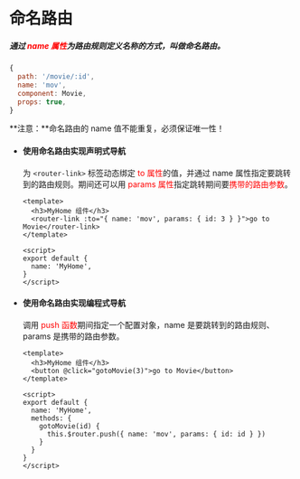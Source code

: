 # 命名路由

##### 通过 <font color="red">name 属性</font>为路由规则定义名称的方式，叫做命名路由。

```js
{
  path: '/movie/:id',
  name: 'mov',
  component: Movie,
  props: true,
}
```

**注意：**命名路由的 name 值不能重复，必须保证唯一性！



- #### 使用命名路由实现声明式导航

  为 `<router-link>` 标签动态绑定 <font color="red">to 属性</font>的值，并通过 name 属性指定要跳转到的路由规则。期间还可以用 <font color="red">params 属性</font>指定跳转期间要<font color="red">携带的路由参数</font>。

  ```vue
  <template>
  	<h3>MyHome 组件</h3>
  	<router-link :to="{ name: 'mov', params: { id: 3 } }">go to Movie</router-link>
  </template>
  
  <script>
  export default {
    name: 'MyHome',
  }
  </script>
  ```

  

- #### 使用命名路由实现编程式导航

  调用 <font color="red">push 函数</font>期间指定一个配置对象，name 是要跳转到的路由规则、params 是携带的路由参数。

  ```vue
  <template>
  	<h3>MyHome 组件</h3>
  	<button @click="gotoMovie(3)">go to Movie</button>
  </template>
  
  <script>
  export default {
    name: 'MyHome',
    methods: {
      gotoMovie(id) {
        this.$router.push({ name: 'mov', params: { id: id } })
      }
    }
  }
  </script>
  ```
